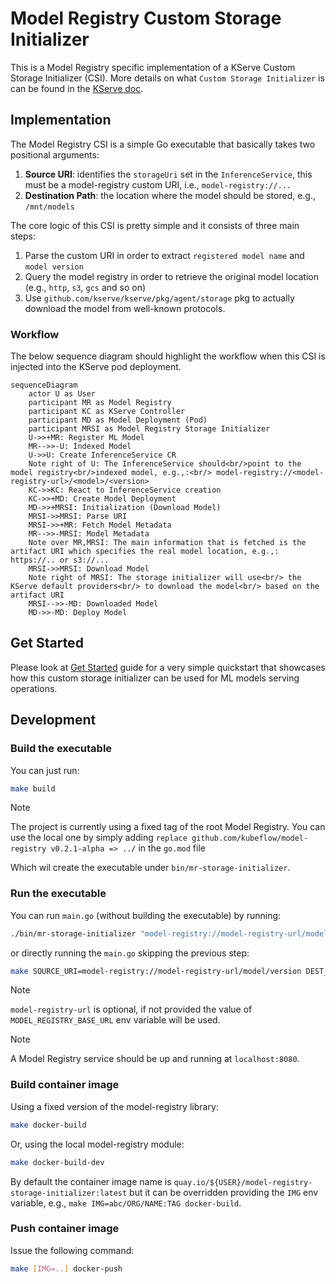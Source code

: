 # Model Registry Custom Storage Initializer

This is a Model Registry specific implementation of a KServe Custom Storage Initializer (CSI). 
More details on what `Custom Storage Initializer` is can be found in the [KServe doc](https://kserve.github.io/website/0.11/modelserving/storage/storagecontainers/).

## Implementation

The Model Registry CSI is a simple Go executable that basically takes two positional arguments:
1. __Source URI__: identifies the `storageUri` set in the `InferenceService`, this must be a model-registry custom URI, i.e., `model-registry://...` 
2. __Destination Path__: the location where the model should be stored, e.g., `/mnt/models`

The core logic of this CSI is pretty simple and it consists of three main steps:
1. Parse the custom URI in order to extract `registered model name` and `model version`
2. Query the model registry in order to retrieve the original model location (e.g., `http`, `s3`, `gcs` and so on)
3. Use `github.com/kserve/kserve/pkg/agent/storage` pkg to actually download the model from well-known protocols.

### Workflow

The below sequence diagram should highlight the workflow when this CSI is injected into the KServe pod deployment.

```mermaid
sequenceDiagram
    actor U as User
    participant MR as Model Registry
    participant KC as KServe Controller
    participant MD as Model Deployment (Pod)
    participant MRSI as Model Registry Storage Initializer
    U->>+MR: Register ML Model
    MR-->>-U: Indexed Model
    U->>U: Create InferenceService CR
    Note right of U: The InferenceService should<br/>point to the model registry<br/>indexed model, e.g.,:<br/> model-registry://<model-registry-url>/<model>/<version>
    KC->>KC: React to InferenceService creation
    KC->>+MD: Create Model Deployment
    MD->>+MRSI: Initialization (Download Model)
    MRSI->>MRSI: Parse URI
    MRSI->>+MR: Fetch Model Metadata
    MR-->>-MRSI: Model Metadata
    Note over MR,MRSI: The main information that is fetched is the artifact URI which specifies the real model location, e.g.,: https://.. or s3://...
    MRSI->>MRSI: Download Model
    Note right of MRSI: The storage initializer will use<br/> the KServe default providers<br/> to download the model<br/> based on the artifact URI
    MRSI-->>-MD: Downloaded Model
    MD->>-MD: Deploy Model
```


## Get Started

Please look at [Get Started](./GET_STARTED.md) guide for a very simple quickstart that showcases how this custom storage initializer can be used for ML models serving operations.

## Development

### Build the executable

You can just run:
```bash
make build
```

> [!NOTE]
> The project is currently using a fixed tag of the root Model Registry. You can use the local one by
> simply adding `replace github.com/kubeflow/model-registry v0.2.1-alpha => ../` in the `go.mod` file

Which wil create the executable under `bin/mr-storage-initializer`.

### Run the executable

You can run `main.go` (without building the executable) by running:
```bash
./bin/mr-storage-initializer "model-registry://model-registry-url/model/version" "./"
```

or directly running the `main.go` skipping the previous step:
```bash
make SOURCE_URI=model-registry://model-registry-url/model/version DEST_PATH=./ run
```

> [!NOTE]
> `model-registry-url` is optional, if not provided the value of `MODEL_REGISTRY_BASE_URL` env variable will be used.

> [!NOTE]
> A Model Registry service should be up and running at `localhost:8080`.

### Build container image

Using a fixed version of the model-registry library:
```bash
make docker-build
```

Or, using the local model-registry module:
```bash
make docker-build-dev
```

By default the container image name is `quay.io/${USER}/model-registry-storage-initializer:latest` but it can be overridden providing the `IMG` env variable, e.g., `make IMG=abc/ORG/NAME:TAG docker-build`.

### Push container image

Issue the following command:
```bash
make [IMG=..] docker-push
```